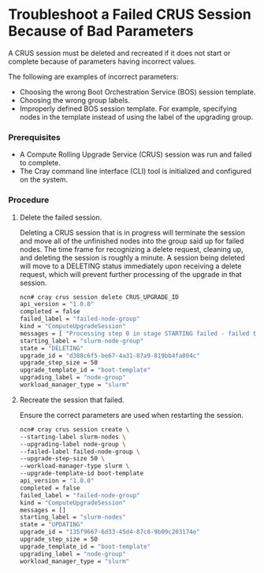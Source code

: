 # Troubleshoot a Failed CRUS Session Because of Bad Parameters

A CRUS session must be deleted and recreated if it does not start or complete because of parameters having incorrect values.

The following are examples of incorrect parameters:

-   Choosing the wrong Boot Orchestration Service \(BOS\) session template.
-   Choosing the wrong group labels.
-   Improperly defined BOS session template. For example, specifying nodes in the template instead of using the label of the upgrading group.

### Prerequisites

-   A Compute Rolling Upgrade Service \(CRUS\) session was run and failed to complete.
-   The Cray command line interface \(CLI\) tool is initialized and configured on the system.

### Procedure

1.  Delete the failed session.

    Deleting a CRUS session that is in progress will terminate the session and move all of the unfinished nodes into the group said up for failed nodes. The time frame for recognizing a delete request, cleaning up, and deleting the session is roughly a minute. A session being deleted will move to a DELETING status immediately upon receiving a delete request, which will prevent further processing of the upgrade in that session.

    ```bash
    ncn# cray crus session delete CRUS_UPGRADE_ID
    api_version = "1.0.0"
    completed = false
    failed_label = "failed-node-group"
    kind = "ComputeUpgradeSession"
    messages = [ "Processing step 0 in stage STARTING failed - failed to obtain Node Group named 'slurm-node-group' - {"type":"about:blank","title":"Not Found","detail":"No such group: slurm-node-group","status":404}\n[404]",]
    starting_label = "slurm-node-group"
    state = "DELETING"
    upgrade_id = "d388c6f5-be67-4a31-87a9-819bb4fa804c"
    upgrade_step_size = 50
    upgrade_template_id = "boot-template"
    upgrading_label = "node-group"
    workload_manager_type = "slurm"
    ```

2.  Recreate the session that failed.

    Ensure the correct parameters are used when restarting the session.

    ```bash
    ncn# cray crus session create \
    --starting-label slurm-nodes \
    --upgrading-label node-group \
    --failed-label failed-node-group \
    --upgrade-step-size 50 \
    --workload-manager-type slurm \
    --upgrade-template-id boot-template
    api_version = "1.0.0"
    completed = false
    failed_label = "failed-node-group"
    kind = "ComputeUpgradeSession"
    messages = []
    starting_label = "slurm-nodes"
    state = "UPDATING"
    upgrade_id = "135f9667-6d33-45d4-87c8-9b09c203174e"
    upgrade_step_size = 50
    upgrade_template_id = "boot-template"
    upgrading_label = "node-group"
    workload_manager_type = "slurm"
    ```

